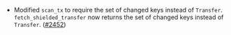 - Modified `scan_tx` to require the set of changed keys instead of `Transfer`.
  `fetch_shielded_transfer` now returns the set of changed keys instead of
  `Transfer`. ([\#2452](https://github.com/anoma/namada/pull/2452))